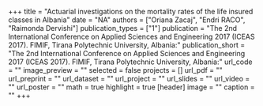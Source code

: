 +++
title = "Actuarial investigations on the mortality rates of the life insured classes in Albania"
date = "NA"
authors = ["Oriana Zacaj", "Endri RACO", "Raimonda Dervishi"]
publication_types = ["1"]
publication = "The 2nd International Conference on Applied Sciences and Engineering 2017 (ICEAS 2017).  FIMIF, Tirana Polytechnic University, Albania:"
publication_short = "The 2nd International Conference on Applied Sciences and Engineering 2017 (ICEAS 2017).  FIMIF, Tirana Polytechnic University, Albania:"
url_code = ""
image_preview = ""
selected = false
projects = []
url_pdf = ""
url_preprint = ""
url_dataset = ""
url_project = ""
url_slides = ""
url_video = ""
url_poster = ""
math = true
highlight = true
[header]
image = ""
caption = ""
+++
